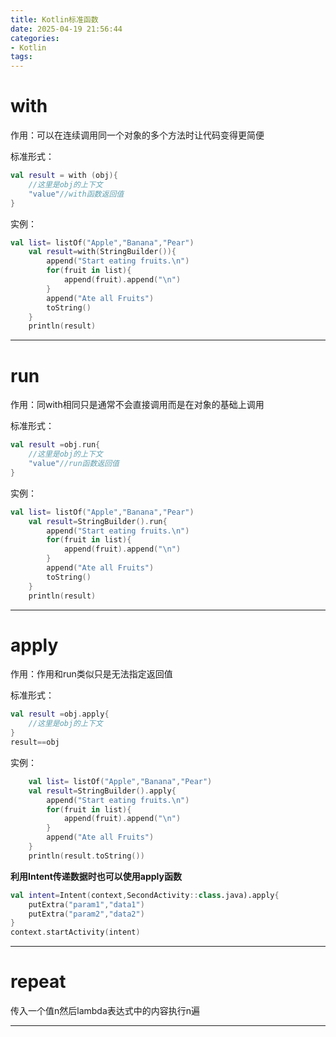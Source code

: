 ```yaml
---
title: Kotlin标准函数
date: 2025-04-19 21:56:44
categories:
- Kotlin
tags:
---
```


# with

作用：可以在连续调用同一个对象的多个方法时让代码变得更简便

标准形式：

```kotlin
val result = with (obj){
    //这里是obj的上下文
    "value"//with函数返回值
}
```

实例：

```kotlin
val list= listOf("Apple","Banana","Pear")
    val result=with(StringBuilder()){
        append("Start eating fruits.\n")
        for(fruit in list){
            append(fruit).append("\n")
        }
        append("Ate all Fruits")
        toString()
    }
    println(result)
```

------

# run

作用：同with相同只是通常不会直接调用而是在对象的基础上调用

标准形式：

```kotlin
val result =obj.run{
    //这里是obj的上下文
    "value"//run函数返回值
}
```

实例：

```kotlin
val list= listOf("Apple","Banana","Pear")
    val result=StringBuilder().run{
        append("Start eating fruits.\n")
        for(fruit in list){
            append(fruit).append("\n")
        }
        append("Ate all Fruits")
        toString()
    }
    println(result)
```



------

# apply

作用：作用和run类似只是无法指定返回值

标准形式：

```kotlin
val result =obj.apply{
    //这里是obj的上下文
}
result==obj
```

实例：

```kotlin
    val list= listOf("Apple","Banana","Pear")
    val result=StringBuilder().apply{
        append("Start eating fruits.\n")
        for(fruit in list){
            append(fruit).append("\n")
        }
        append("Ate all Fruits")
    }
    println(result.toString())
```

**利用Intent传递数据时也可以使用apply函数**

```kotlin
val intent=Intent(context,SecondActivity::class.java).apply{
    putExtra("param1","data1")
    putExtra("param2","data2")
}
context.startActivity(intent)
```



------

# repeat

传入一个值n然后lambda表达式中的内容执行n遍

------

